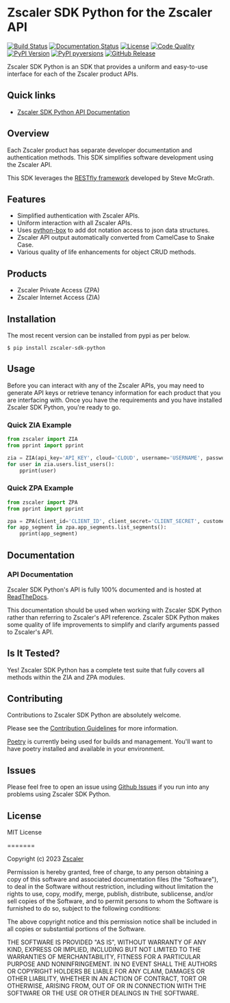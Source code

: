 # Zscaler SDK Python for the Zscaler API

[![Build Status](https://github.com/zscaler/zscaler-sdk-python/actions/workflows/build.yml/badge.svg)](https://github.com/zscaler/zscaler-sdk-python/actions/workflows/build.yml)
[![Documentation Status](https://readthedocs.org/projects/zscaler/badge/?version=latest)](https://zscaler.readthedocs.io/?badge=latest)
[![License](https://img.shields.io/github/license/zscaler/zscaler-sdk-python.svg)](https://github.com/zscaler/zscaler-sdk-python)
[![Code Quality](https://app.codacy.com/project/badge/Grade/d339fa5d957140f496fdb5c40abc4666)](https://www.codacy.com/gh/zscaler/zscaler-sdk-python/dashboard?utm_source=github.com&amp;utm_medium=referral&amp;utm_content=zscaler/zscaler-sdk-python&amp;utm_campaign=Badge_Grade)
[![PyPI Version](https://img.shields.io/pypi/v/zscaler.svg)](https://pypi.org/project/zscaler-sdk-python)
[![PyPI pyversions](https://img.shields.io/pypi/pyversions/zscaler.svg)](https://pypi.python.org/pypi/zscaler-sdk-python/)
[![GitHub Release](https://img.shields.io/github/release/zscaler/zscaler-sdk-python.svg)](https://github.com/zscaler/zscaler-sdk-python/releases/)

Zscaler SDK Python is an SDK that provides a uniform and easy-to-use interface for each of the Zscaler product APIs.

## Quick links
* [Zscaler SDK Python API Documentation](https://zscaler-sdk-python.readthedocs.io)

## Overview
Each Zscaler product has separate developer documentation and authentication methods. This SDK simplifies
software development using the Zscaler API.

This SDK leverages the [RESTfly framework](https://restfly.readthedocs.io/en/latest/index.html) developed
by Steve McGrath.

## Features
- Simplified authentication with Zscaler APIs.
- Uniform interaction with all Zscaler APIs.
- Uses [python-box](https://github.com/cdgriffith/Box/wiki) to add dot notation access to json data structures.
- Zscaler API output automatically converted from CamelCase to Snake Case.
- Various quality of life enhancements for object CRUD methods.

## Products
- Zscaler Private Access (ZPA)
- Zscaler Internet Access (ZIA)

## Installation

The most recent version can be installed from pypi as per below.

    $ pip install zscaler-sdk-python

## Usage

Before you can interact with any of the Zscaler APIs, you may need to generate API keys or retrieve tenancy information
for each product that you are interfacing with. Once you have the requirements and you have installed Zscaler SDK Python, you're ready to go.

### Quick ZIA Example

```python
from zscaler import ZIA
from pprint import pprint

zia = ZIA(api_key='API_KEY', cloud='CLOUD', username='USERNAME', password='PASSWORD')
for user in zia.users.list_users():
    pprint(user)
```

### Quick ZPA Example

```python
from zscaler import ZPA
from pprint import pprint

zpa = ZPA(client_id='CLIENT_ID', client_secret='CLIENT_SECRET', customer_id='CUSTOMER_ID')
for app_segment in zpa.app_segments.list_segments():
    pprint(app_segment)
```

## Documentation
### API Documentation
Zscaler SDK Python's API is fully 100% documented and is hosted at [ReadTheDocs](https://zscaler-sdk-python.readthedocs.io).

This documentation should be used when working with Zscaler SDK Python rather than referring to Zscaler's API reference.
Zscaler SDK Python makes some quality of life improvements to simplify and clarify arguments passed to Zscaler's API.

## Is It Tested?
Yes! Zscaler SDK Python has a complete test suite that fully covers all methods within the ZIA and ZPA modules.

## Contributing

Contributions to Zscaler SDK Python are absolutely welcome.

Please see the [Contribution Guidelines](https://github.com/zscaler/zscaler-sdk-python/blob/main/CONTRIBUTING.md) for more information.

[Poetry](https://python-poetry.org/docs/) is currently being used for builds and management. You'll want to have
poetry installed and available in your environment.

## Issues
Please feel free to open an issue using [Github Issues](https://github.com/zscaler/zscaler-sdk-python/issues) if you run into any problems using Zscaler SDK Python.

## License
MIT License

=======

Copyright (c) 2023 [Zscaler](https://github.com/zscaler)

Permission is hereby granted, free of charge, to any person obtaining a copy
of this software and associated documentation files (the "Software"), to deal
in the Software without restriction, including without limitation the rights
to use, copy, modify, merge, publish, distribute, sublicense, and/or sell
copies of the Software, and to permit persons to whom the Software is
furnished to do so, subject to the following conditions:

The above copyright notice and this permission notice shall be included in all
copies or substantial portions of the Software.

THE SOFTWARE IS PROVIDED "AS IS", WITHOUT WARRANTY OF ANY KIND, EXPRESS OR
IMPLIED, INCLUDING BUT NOT LIMITED TO THE WARRANTIES OF MERCHANTABILITY,
FITNESS FOR A PARTICULAR PURPOSE AND NONINFRINGEMENT. IN NO EVENT SHALL THE
AUTHORS OR COPYRIGHT HOLDERS BE LIABLE FOR ANY CLAIM, DAMAGES OR OTHER
LIABILITY, WHETHER IN AN ACTION OF CONTRACT, TORT OR OTHERWISE, ARISING FROM,
OUT OF OR IN CONNECTION WITH THE SOFTWARE OR THE USE OR OTHER DEALINGS IN THE
SOFTWARE.

